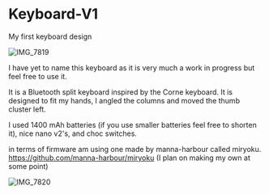 # Keyboard-V1
My first keyboard design

![IMG_7819](https://github.com/d370/Keyboard-V1/assets/58142550/65265f0c-0e3e-4d1e-812b-f4d5a4ed9e4a)

I have yet to name this keyboard as it is very much a work in progress but feel free to use it.

It is a Bluetooth split keyboard inspired by the Corne keyboard. It is designed to fit my hands, I angled the columns and moved the thumb cluster left.

I used 1400 mAh batteries (if you use smaller batteries feel free to shorten it), nice nano v2's, and choc switches. 

in terms of firmware am using one made by manna-harbour called miryoku.
https://github.com/manna-harbour/miryoku
(I plan on making my own at some point)

![IMG_7820](https://github.com/d370/Keyboard-V1/assets/58142550/05b12be0-7664-4b80-8245-ef6a72b113eb)
